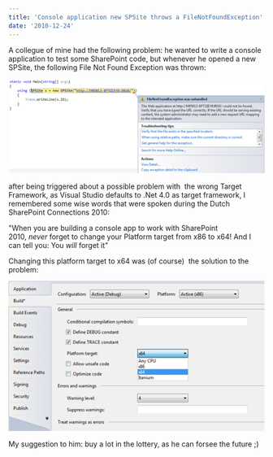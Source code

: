 ```yaml
---
title: 'Console application new SPSite throws a FileNotFoundException'
date: '2010-12-24'
---
```


A collegue of mine had the following problem: he wanted to write a console application to test some SharePoint code, but whenever he opened a new SPSite, the following File Not Found Exception was thrown:

![](images/img_52a4a089bfb2b.png)

after being triggered about a possible problem with  the wrong Target Framework, as Visual Studio defaults to .Net 4.0 as target framework, I remembered some wise words that were spoken during the Dutch SharePoint Connections 2010:

"When you are building a console app to work with SharePoint 2010, *never* forget to change your Platform target from x86 to x64! And I can tell you: You *will* forget it"

Changing this platform target to x64 was (of course)  the solution to the problem:

![](images/img_52a4a097c3bce.png)

My suggestion to him: buy a lot in the lottery, as he can forsee the future ;)
